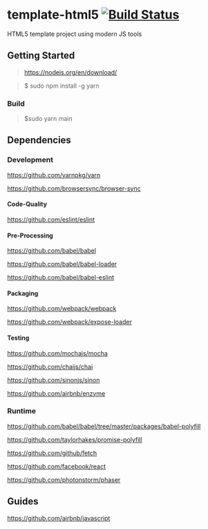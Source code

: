 template-html5 [![Build Status](https://travis-ci.org/vpmedia/template-html5.svg)](https://travis-ci.org/vpmedia/template-html5)
==============

HTML5 template project using modern JS tools

## Getting Started

> https://nodejs.org/en/download/

> $ sudo npm install -g yarn

### Build

> $sudo yarn main

## Dependencies

### Development

https://github.com/yarnpkg/yarn

https://github.com/browsersync/browser-sync

#### Code-Quality

https://github.com/eslint/eslint

#### Pre-Processing

https://github.com/babel/babel

https://github.com/babel/babel-loader

https://github.com/babel/babel-eslint

#### Packaging

https://github.com/webpack/webpack

https://github.com/webpack/expose-loader

#### Testing

https://github.com/mochajs/mocha

https://github.com/chaijs/chai

https://github.com/sinonjs/sinon

https://github.com/airbnb/enzyme

### Runtime

https://github.com/babel/babel/tree/master/packages/babel-polyfill

https://github.com/taylorhakes/promise-polyfill

https://github.com/github/fetch

https://github.com/facebook/react

https://github.com/photonstorm/phaser

## Guides

https://github.com/airbnb/javascript
